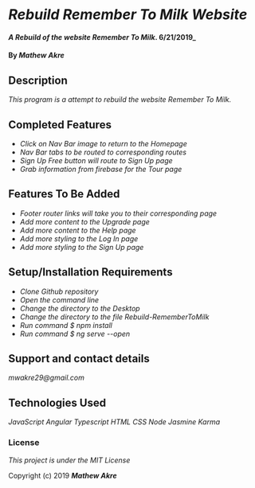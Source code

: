 # _Rebuild Remember To Milk Website_

#### _A Rebuild of the website Remember To Milk_. 6/21/2019_

#### By _**Mathew Akre**_

## Description

_This program is a attempt to rebuild the website Remember To Milk._

## Completed Features

* _Click on Nav Bar image to return to the Homepage_
* _Nav Bar tabs to be routed to corresponding routes_
* _Sign Up Free button will route to Sign Up page_
* _Grab information from firebase for the Tour page_

## Features To Be Added
* _Footer router links will take you to their corresponding page_
* _Add more content to the Upgrade page_
* _Add more content to the Help page_
* _Add more styling to the Log In page_
* _Add more styling to the Sign Up page_

## Setup/Installation Requirements

* _Clone Github repository_
* _Open the command line_
* _Change the directory to the Desktop_
* _Change the directory to the file Rebuild-RememberToMilk_
* _Run command $ npm install_
* _Run command $ ng serve --open_

## Support and contact details

_mwakre29@gmail.com_

## Technologies Used

_JavaScript_
_Angular_
_Typescript_
_HTML_
_CSS_
_Node_
_Jasmine_
_Karma_

### License

*This project is under the MIT License*

Copyright (c) 2019 **_Mathew Akre_**
